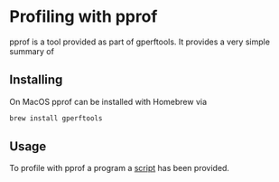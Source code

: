 # Profiling with pprof

pprof is a tool provided as part of gperftools. It provides a very simple summary of 

## Installing 

On MacOS pprof can be installed with Homebrew via
```sh
brew install gperftools
```

## Usage

To profile with pprof a program a [script](run_profile.sh) has been provided.
